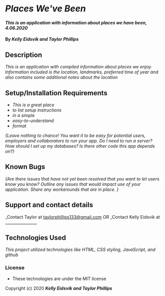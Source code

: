 # _Places We've Been_

#### _This is an application with information about places we have been, 4.06.2020_

#### By _**Kelly Eidsvik and Taylor Phillips**_

## Description

_This is an application with compiled information about places we enjoy.  Information included is the location,
landmarks, preferred time of year and also contains some additional notes about the location_

## Setup/Installation Requirements

* _This is a great place_
* _to list setup instructions_
* _in a simple_
* _easy-to-understand_
* _format_

_{Leave nothing to chance! You want it to be easy for potential users, employers and collaborators to run your app. Do I need to run a server? How should I set up my databases? Is there other code this app depends on?}_

## Known Bugs

_{Are there issues that have not yet been resolved that you want to let users know you know?  Outline any issues that would impact use of your application.  Share any workarounds that are in place. }_

## Support and contact details

_Contact Taylor at taylorphillips133@gmail.com 
_OR_
_Contact Kelly Eidsvik at ________________

## Technologies Used

_This project utilized technologies like HTML, CSS styling, JavaScript, and github_

### License

* These technologies are under the MIT license 

Copyright (c) 2020 **_Kelly Eidsvik and Taylor Phillips_**